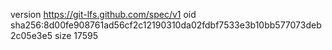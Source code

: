 version https://git-lfs.github.com/spec/v1
oid sha256:8d00fe908761ad56cf2c12190310da02fdbf7533e3b10bb577073deb2c05e3e5
size 17595
